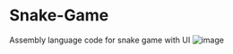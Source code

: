 # Snake-Game
Assembly language code for snake game with UI 
![image](https://user-images.githubusercontent.com/76696632/121775148-4a329680-cb9f-11eb-9904-3bbe45556c83.png)
